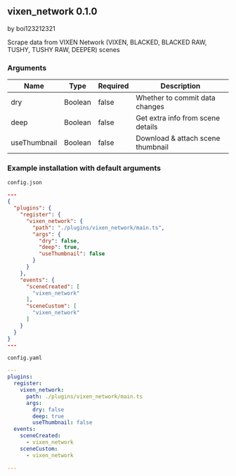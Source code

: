 ## vixen_network 0.1.0

by boi123212321

Scrape data from VIXEN Network (VIXEN, BLACKED, BLACKED RAW, TUSHY, TUSHY RAW, DEEPER) scenes

### Arguments

| Name         | Type    | Required | Description                       |
| ------------ | ------- | -------- | --------------------------------- |
| dry          | Boolean | false    | Whether to commit data changes    |
| deep         | Boolean | false    | Get extra info from scene details |
| useThumbnail | Boolean | false    | Download & attach scene thumbnail |

### Example installation with default arguments

`config.json`
```json
---
{
  "plugins": {
    "register": {
      "vixen_network": {
        "path": "./plugins/vixen_network/main.ts",
        "args": {
          "dry": false,
          "deep": true,
          "useThumbnail": false
        }
      }
    },
    "events": {
      "sceneCreated": [
        "vixen_network"
      ],
      "sceneCustom": [
        "vixen_network"
      ]
    }
  }
}
---
```

`config.yaml`
```yaml
---
plugins:
  register:
    vixen_network:
      path: ./plugins/vixen_network/main.ts
      args:
        dry: false
        deep: true
        useThumbnail: false
  events:
    sceneCreated:
      - vixen_network
    sceneCustom:
      - vixen_network

---
```
